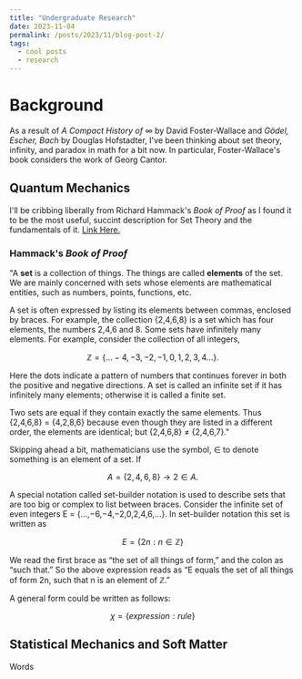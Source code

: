 ```yaml
---
title: "Undergraduate Research"
date: 2023-11-04
permalink: /posts/2023/11/blog-post-2/
tags:
  - cool posts
  - research
---
```

# Background 

As a result of *A Compact History of* $\infty$ by David Foster-Wallace and *Gödel, Escher, Bach* 
by Douglas Hofstadter, I've been thinking about set theory, infinity, and paradox in math for a bit now. In particular, Foster-Wallace's
book considers the work of Georg Cantor. 

## Quantum Mechanics

I'll be cribbing liberally from Richard Hammack's *Book of Proof* as I found it to be the most useful, succint description for Set Theory and the fundamentals of it. [Link Here.](https://www.people.vcu.edu/~rhammack/BookOfProof/)

### Hammack's *Book of Proof*

"A **set** is a collection of things. The things are called **elements** of the set. We
are mainly concerned with sets whose elements are mathematical entities, such as numbers, points, functions, etc.

A set is often expressed by listing its elements between commas, enclosed
by braces. For example, the collection {2,4,6,8} is a set which has four
elements, the numbers 2,4,6 and 8. Some sets have infinitely many elements.
For example, consider the collection of all integers,

$$ \mathbb{Z} = \{ ... -4, -3, -2, -1, 0, 1, 2, 3, 4 ... \}.$$

Here the dots indicate a pattern of numbers that continues forever in both
the positive and negative directions. A set is called an infinite set if it has
infinitely many elements; otherwise it is called a finite set.

Two sets are equal if they contain exactly the same elements. Thus
{2,4,6,8} = {4,2,8,6} because even though they are listed in a different order,
the elements are identical; but {2,4,6,8} $\neq$ {2,4,6,7}."

Skipping ahead a bit, mathematicians use the symbol, $\in$ to denote something is an element of a set. If

$$A = \{2,4,6,8\} \longrightarrow 2 \in A.$$

A special notation called set-builder notation is used to describe sets
that are too big or complex to list between braces. Consider the infinite set
of even integers E = {...,−6,−4,−2,0,2,4,6,...}. In set-builder notation this
set is written as

$$E = \left\{ 2n: n \in \mathbb{Z}  \right\}$$

We read the first brace as “the set of all things of form,” and the colon as
“such that.” So the above expression reads as “E equals the set of all things of form 2n, such that n is an element of $\mathbb{Z}$.”

A general form could be written as follows:

$$\chi = \left\{ expression: rule \right\}$$

## Statistical Mechanics and Soft Matter 

Words
